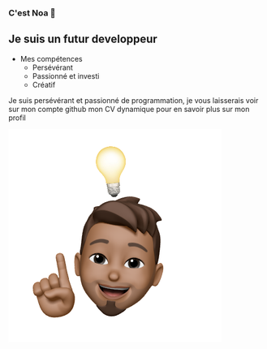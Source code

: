 ### C'est Noa 👋
## Je suis un futur developpeur

* Mes compétences
    * Persévérant
    * Passionné et investi
    * Créatif

<p>Je suis persévérant et passionné de programmation, je vous laisserais voir sur mon compte github mon CV dynamique pour en savoir plus sur mon profil<p>
<img src="avatar-noa.png">